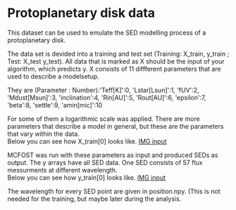 # Protoplanetary disk data

This dataset can be used to emulate the SED modelling process of a protoplanetary disk.

The data set is devided into a training and test set (Training: X_train, y_train ; Test: X_test y_test).
All data that is marked as X should be the input of your algorithm, which predicts y.
X consists of 11 diffferent parameters that are used to describe a modelsetup.

They are (Parameter : Number):'Teff[K]':0, 'Lstar[Lsun]':1, 'fUV':2, 'Mdust[Msun]':3, 'inclination':4, 'Rin[AU]':5, 'Rout[AU]':6, 'epsilon':7, 'beta':8, 'settle':9, 'amin[mic]':10

For some of them a logarithmic scale was applied.
There are more parameters that describe a model in general, but these are the parameters that vary within the data.  
Below you can see how X_train[0] looks like.
[IMG input](../../images/input_0.png) 

MCFOST was run with these parameters as input and produced SEDs as output.
The y arrays have all SED data. One SED consists of 57 flux messurments at different wavelength.  
Below you can see how y_train[0] looks like.
[IMG input](../../images/output_0.png) 

The wavelength for every SED point are given in position.npy. (This is not needed for the training, but maybe later during the analysis.

